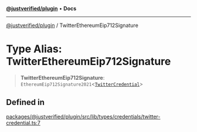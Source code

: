[**@justverified/plugin**](../README.md) • **Docs**

***

[@justverified/plugin](../globals.md) / TwitterEthereumEip712Signature

# Type Alias: TwitterEthereumEip712Signature

> **TwitterEthereumEip712Signature**: `EthereumEip712Signature2021`\<[`TwitterCredential`](../interfaces/TwitterCredential.md)\>

## Defined in

[packages/@justverified/plugin/src/lib/types/credentials/twitter-credential.ts:7](https://github.com/JustaName-id/JustaName-sdk/blob/dc845c10af242e3ca87d95ef392516ac0bfa8b95/packages/@justverified/plugin/src/lib/types/credentials/twitter-credential.ts#L7)
